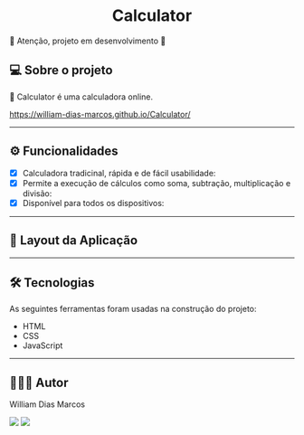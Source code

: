 <h1 align="center"> Calculator </h1>

🚧 Atenção, projeto em desenvolvimento 🚧 

## 💻 Sobre o projeto

🧮 Calculator é uma calculadora online.

https://william-dias-marcos.github.io/Calculator/

---

## ⚙️ Funcionalidades

- [x] Calculadora tradicinal, rápida e de fácil usabilidade:
- [x] Permite a execução de cálculos como soma, subtração, multiplicação e divisão:
- [x] Disponível para todos os dispositivos:

---

## 📱 Layout da Aplicação

<p text  align="center">

</p>

---

## 🛠 Tecnologias

As seguintes ferramentas foram usadas na construção do projeto:

- HTML
- CSS
- JavaScript

---

## 👨🏼‍💻 Autor

William Dias Marcos

 <a href = "mailto:william.diasmarcos@gmail.com"><img src="https://img.shields.io/badge/-Gmail-%23333?style=for-the-badge&logo=gmail&logoColor=white"        target="_blank"></a>
 <a href="https://www.linkedin.com/in/william-dias-marcos-25981a192" target="_blank"><img src="https://img.shields.io/badge/-LinkedIn-%230077B5?style=for-the-badge&logo=linkedin&logoColor=white" target="_blank"></a>
